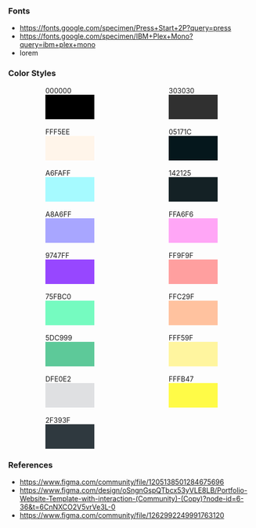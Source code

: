 
### Fonts
- https://fonts.google.com/specimen/Press+Start+2P?query=press
- https://fonts.google.com/specimen/IBM+Plex+Mono?query=ibm+plex+mono
- lorem


### Color Styles
<div style="display: flex; justify-content: space-around;">
	<div>
		000000
		<div style="background:#000000; height: 50px;  width: 100px"></div>
		<br> 
		FFF5EE
		<div style="background:#FFF5EA; height: 50px;  width: 100px"></div>
		<br>
		A6FAFF
		<div style="background:#A6FAFF; height: 50px;  width: 100px"></div>
		<br>
		A8A6FF
		<div style="background:#A8A6FF; height: 50px;  width: 100px"></div>
		<br>
		9747FF
		<div style="background:#9747FF; height: 50px;  width: 100px"></div>
		<br>
		75FBC0
		<div style="background:#75FBC0; height: 50px;  width: 100px"></div>
		<br>
		5DC999
		<div style="background:#5DC999; height: 50px;  width: 100px"></div>
		<br>
		DFE0E2
		<div style="background:#DFE0E2; height: 50px;  width: 100px"></div>
		<br>
		2F393F
		<div style="background:#2F393F; height: 50px;  width: 100px"></div>
	</div>
	<div>
		303030
		<div style="background:#303030; height: 50px;  width: 100px"></div>
		<br>
		05171C
		<div style="background:#05171C; height: 50px;  width: 100px"></div>
		<br>
		142125
		<div style="background:#142125; height: 50px;  width: 100px"></div>
		<br>
		FFA6F6
		<div style="background:#FFA6F6; height: 50px;  width: 100px"></div>
		<br>
		FF9F9F
		<div style="background:#FF9F9F; height: 50px;  width: 100px"></div>
		<br>
		FFC29F
		<div style="background:#FFC29F; height: 50px;  width: 100px"></div>
		<br>
		FFF59F
		<div style="background:#FFF59F; height: 50px;  width: 100px"></div>
		<br>
		FFFB47
		<div style="background:#FFFB47; height: 50px;  width: 100px"></div>
		<br>
	</div>
</div>



### References
- https://www.figma.com/community/file/1205138501284675696
- https://www.figma.com/design/oSngnGspQTbcx53yVLE8LB/Portfolio-Website-Template-with-interaction-(Community)-(Copy)?node-id=6-36&t=6CnNXCO2V5vrVe3L-0
- https://www.figma.com/community/file/1262992249991763120



